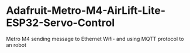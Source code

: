 # Adafruit-Metro-M4-AirLift-Lite-ESP32-Servo-Control
Metro M4 sending message to Ethernet Wifi- and using MQTT protocol to an robot
